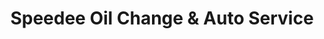 ---
title: "Speedee Oil Change & Auto Service"
url: /milpitas/speedee-oil-change-and-auto-service/
shop: car repair
---